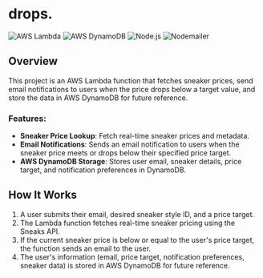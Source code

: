 # drops.

![AWS Lambda](https://img.shields.io/badge/AWS%20Lambda-%23FF9900.svg?style=for-the-badge&logo=amazon-aws&logoColor=white)
![AWS DynamoDB](https://img.shields.io/badge/AWS%20DynamoDB-4053D6.svg?style=for-the-badge&logo=amazon-dynamodb&logoColor=white)
![Node.js](https://img.shields.io/badge/Node.js-339933.svg?style=for-the-badge&logo=nodedotjs&logoColor=white)
![Nodemailer](https://img.shields.io/badge/Nodemailer-0A66C2.svg?style=for-the-badge&logo=nodemailer&logoColor=white)

## Overview

This project is an AWS Lambda function that fetches sneaker prices, send email notifications to users when the price drops below a target value, and store the data in AWS DynamoDB for future reference.

### Features:
- **Sneaker Price Lookup**: Fetch real-time sneaker prices and metadata.
- **Email Notifications**: Sends an email notification to users when the sneaker price meets or drops below their specified price target.
- **AWS DynamoDB Storage**: Stores user email, sneaker details, price target, and notification preferences in DynamoDB.

## How It Works

1. A user submits their email, desired sneaker style ID, and a price target.
2. The Lambda function fetches real-time sneaker pricing using the Sneaks API.
3. If the current sneaker price is below or equal to the user's price target, the function sends an email to the user.
4. The user's information (email, price target, notification preferences, sneaker data) is stored in AWS DynamoDB for future reference.
